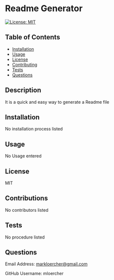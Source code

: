 # Readme Generator
[![License: MIT](https://img.shields.io/badge/License-MIT-yellow.svg)](https://opensource.org/licenses/MIT)


## Table of Contents
* [Installation](#installation)
* [Usage](#usage)
* [License](#license)
* [Contributing](#contributing)
* [Tests](#tests)
* [Questions](#questions)
    
## Description

It is a quick and easy way to generate a Readme file

## Installation 

No installation process listed

## Usage 

No Usage entered

## License

MIT

## Contributions

No contributors listed

## Tests

No procedure listed

## Questions

Email Address: markloercher@gmail.com

GitHub Username: mloercher
    

